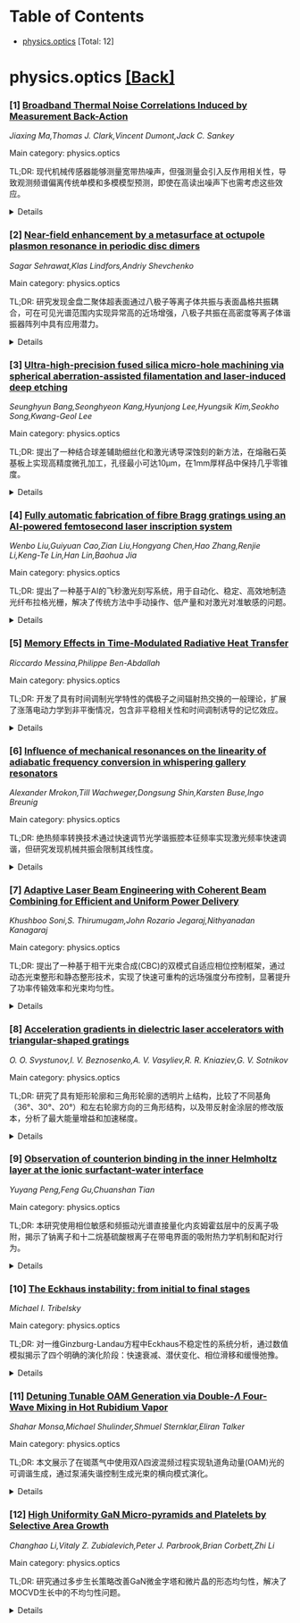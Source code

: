 <div id=toc></div>

# Table of Contents

- [physics.optics](#physics.optics) [Total: 12]


<div id='physics.optics'></div>

# physics.optics [[Back]](#toc)

### [1] [Broadband Thermal Noise Correlations Induced by Measurement Back-Action](https://arxiv.org/abs/2510.19043)
*Jiaxing Ma,Thomas J. Clark,Vincent Dumont,Jack C. Sankey*

Main category: physics.optics

TL;DR: 现代机械传感器能够测量宽带热噪声，但强测量会引入反作用相关性，导致观测频谱偏离传统单模和多模模型预测，即使在高读出噪声下也需考虑这些效应。


<details>
  <summary>Details</summary>
Motivation: 现代机械传感器能测量宽带热噪声，但强测量伴随的反作用会在多个机械模式间产生相关性，这可能影响频谱观测结果，需要研究这些相关性对测量的影响。

Method: 通过解析宽带热噪声谱，研究反作用引起的多个机械模式噪声相关性，分析这些相关性如何导致观测频谱偏离传统模型预测。

Result: 观测频谱在宽频带范围内显著偏离单模和不相干多模模型预测，即使在机械共振峰处也是如此；相关性使热噪声谱在远离共振峰处达到最小值。

Conclusion: 在所有存在测量反作用的系统中都必须考虑这些相关性效应，无论共振是否频谱隔离或读出噪声高低；这些相关性优势在于使热噪声谱在机械响应相对稳定的频带达到最小值。

Abstract: Modern mechanical sensors increasingly measure motion with precision
sufficient to resolve the fundamental thermal noise floor over a broad band.
Compared to traditional sensors -- achieving this limit only near resonance --
this capability provides massive gains in acquisition rates along with access
to otherwise obscured transient signals. However, these stronger measurements
of motion are naturally accompanied by increased back-action. Here we show how
resolving the broadband thermal noise spectrum reveals back-action-induced
correlations in the noise from many mechanical modes, even those well-separated
in frequency. As a result, the observed spectra can deviate significantly from
predictions of the usual single-mode and (uncorrelated) multimode models over
the broad band, notably even at the mechanical resonance peaks. This highlights
that these effects must be considered in all systems exhibiting measurement
back-action, regardless of whether the resonances are spectrally isolated or
the readout noise is high enough that the noise peaks appear consistent with
simpler models. Additionally, these correlations advantageously allow the
thermal noise spectrum to reach a minimum -- equivalent to that of a single
mode -- in a band far from the resonance peak, where the mechanical
susceptibility is comparatively stable against frequency noise.

</details>


### [2] [Near-field enhancement by a metasurface at octupole plasmon resonance in periodic disc dimers](https://arxiv.org/abs/2510.19046)
*Sagar Sehrawat,Klas Lindfors,Andriy Shevchenko*

Main category: physics.optics

TL;DR: 研究发现金盘二聚体超表面通过八极子等离子体共振与表面晶格共振耦合，可在可见光谱范围内实现异常高的近场增强，八极子共振在高密度等离子体谐振器阵列中具有应用潜力。


<details>
  <summary>Details</summary>
Motivation: 传统基于偶极子共振的等离子体纳米粒子近场增强方法存在局限，而高阶多极子共振（如四极子、八极子）可能提供更高或相当的近场增强效果。

Method: 开发了阵列中粒子有效偶极子和八极子极化率的分析模型，提出了数值评估单粒子多极子极化率的方法，并通过数值计算验证了阵列对有效极化率的影响。

Result: 随着阵列周期减小，偶极子极化率趋于消失，而八极子极化率迅速增加，在可见光谱范围内实现了异常高的近场增强。

Conclusion: 八极子共振可用于高密度等离子体谐振器阵列，为基于高阶多极子共振的周期性等离子体结构研究及其应用开辟了新途径。

Abstract: Local intensity enhancement by plasmonic nanoparticles is widely used in
optics and photonics. However, the effect is usually based on dipole resonances
in the particles. Recently, it has been shown that quadrupole and octupole
resonances can exhibit comparable, or even higher near-field enhancement. In
this work, we focus on the near-field enhancement by a metasurface composed of
gold-disc dimers arranged in a rectangular array. We find that, owing to an
octupole plasmon resonance coupled to a surface lattice resonance,
exceptionally high near-field enhancement in the dimer gaps can be achieved in
the visible spectral range. To gain insight into the effect, we develop an
analytical model for the effective dipole and octupole polarizabilities of the
particles in an array, and discover, that at decreasing array periods, the
dipole polarizability tends to vanish, while the octupole polarizability
rapidly increases. Hence, octupole resonances can find applications in
high-density arrays of plasmonic resonators. We propose a method to numerically
evaluate multipole polarizabilities of a single particle, applying it to the
gold dimer that we consider. The influence of the array on the effective
polarizabilities is then verified by numerical calculations and a good
agreement is obtained. Our results may open new avenues for investigating the
properties of periodic plasmonic structures based on higher-order multipole
resonances and their applications.

</details>


### [3] [Ultra-high-precision fused silica micro-hole machining via spherical aberration-assisted filamentation and laser-induced deep etching](https://arxiv.org/abs/2510.19100)
*Seunghyun Bang,Seonghyeon Kang,Hyunjong Lee,Hyungsik Kim,Seokho Song,Kwang-Geol Lee*

Main category: physics.optics

TL;DR: 提出了一种结合球差辅助细丝化和激光诱导深蚀刻的新方法，在熔融石英基板上实现高精度微孔加工，孔径最小可达10μm，在1mm厚样品中保持几乎零锥度。


<details>
  <summary>Details</summary>
Motivation: 玻璃材料在先进技术中日益重要，但由于其脆性和对热机械应力的敏感性，精确加工玻璃仍然是一个主要挑战。

Method: 通过在强飞秒激光束中故意引入球差，产生薄、均匀伸长且稳定的细丝，有效抑制了标准细丝化中常见的不需要的等离子体形成和热变形。

Result: 加工出的微孔侧壁具有纳米级光滑度（Ra = 38.1 nm，RMS = 53.9 nm），孔面积在多次试验中仅变化约1.0%，表现出优异的重复性。

Conclusion: 这种简单的光学配置显著降低了成本，同时满足了几何多样性、最小损伤、精度和重复性的关键要求，为未来微结构电子、光学和微流控设备奠定了基础。

Abstract: Glass materials play an increasingly important role in advanced technologies
due to their superior physical properties. However, precise machining of glass
remains a major challenge because of its brittleness and sensitivity to thermal
and mechanical stresses. In this study, we present a novel approach that
combines spherical-aberration-assisted filamentation with Laser-Induced Deep
Etching (LIDE) to achieve unprecedented high-precision micro-hole machining in
fused silica substrates. By deliberately introducing spherical aberration into
an intense femtosecond laser beam, thin, uniformly elongated, and stable
filaments are generated, which effectively suppress unwanted plasma formation
and thermal deformation typical of standard filamentation. Using this method,
we fabricated micro-holes with diameters as small as 10 $\mu$m across various
sizes, maintaining an almost zero taper even in 1 mm-thick samples. The
sidewalls exhibited nanoscale smoothness (Ra = 38.1 nm, RMS = 53.9 nm), and the
hole area demonstrated excellent repeatability with only \sim 1.0\% variation
across multiple trials. This simple optical configuration drastically reduces
cost compared with existing approaches that rely on specialized components,
while moderately satisfying critical requirements for geometrical versatility,
minimal damage, precision, and repeatability. This work represents a
significant step forward in precision glass machining and lays a foundation for
future microstructured electronic, optical, and microfluidic devices.

</details>


### [4] [Fully automatic fabrication of fibre Bragg gratings using an AI-powered femtosecond laser inscription system](https://arxiv.org/abs/2510.19148)
*Wenbo Liu,Guiyuan Cao,Zian Liu,Hongyang Chen,Hao Zhang,Renjie Li,Keng-Te Lin,Han Lin,Baohua Jia*

Main category: physics.optics

TL;DR: 提出了一种基于AI的飞秒激光刻写系统，用于自动化、稳定、高效地制造光纤布拉格光栅，解决了传统方法中手动操作、低产量和对激光对准敏感的问题。


<details>
  <summary>Details</summary>
Motivation: 飞秒激光刻写技术虽然能够制造无氢、热稳定、高分辨率和复杂结构的光纤布拉格光栅，但其实际应用受到手动操作、低产量和对激光对准敏感的限制。

Method: 集成多层感知机模型进行实时制造位置校正，保持精确的激光对准（光纤芯平面-0.6至0.2微米），确保一致的处理过程。

Result: 在不同类型光纤中制造了强和弱光纤布拉格光栅，其光谱特性（包括中心波长、反射率和半高全宽）表现出高稳定性和可重复性。

Conclusion: 所提出的AI驱动飞秒激光刻写系统显著减少了人工干预，同时实现了可靠的光纤布拉格光栅性能，为可扩展、高通量的光纤布拉格光栅生产提供了有前景的方法。

Abstract: Fibre Bragg gratings (FBGs) are widely used in optical sensing and
communication systems. Femtosecond laser inscription (FLI) enables
hydrogen-free, thermally stable, high-resolution, and complex structures of FBG
fabrication, but its practical application is limited by manual operation, low
throughput, and sensitivity to laser alignment. In this study, we present an
AI-powered FLI system that enables automated, stable, and efficient FBG
fabrication. By integrating a Multi-Layer Perceptron (MLP) model for real-time
fabrication position correction, the system maintains precise laser alignment
(-0.6 to 0.2 microns of the fibre core plane) and ensures consistent
processing. Strong and weak FBGs were fabricated in different types of fibres,
and their spectral characteristics-including central wavelength, reflectivity,
and FWHM-exhibited high stability and repeatability. The results demonstrate
that the proposed AI-powered FLI system significantly reduces manual
intervention while achieving reliable FBG performance. This approach holds
great promise for scalable, high-throughput FBG production and can be extended
to the fabrication of arbitrary FBG structures across various fibre types. With
further training and model refinement, the AI-powered FLI provides a scalable
and intelligent platform for next-generation automated FBG manufacturing.

</details>


### [5] [Memory Effects in Time-Modulated Radiative Heat Transfer](https://arxiv.org/abs/2510.19378)
*Riccardo Messina,Philippe Ben-Abdallah*

Main category: physics.optics

TL;DR: 开发了具有时间调制光学特性的偶极子之间辐射热交换的一般理论，扩展了涨落电动力学到非平衡情况，包含非平稳相关性和时间调制诱导的记忆效应。


<details>
  <summary>Details</summary>
Motivation: 将涨落电动力学扩展到非平衡情况，研究时间调制光学特性如何影响辐射热交换，特别是调制如何重新分布和放大热涨落。

Method: 建立包含非平稳相关性和记忆效应的理论框架，获得调制多体系统中热流的封闭形式表达式，提出广义Landauer形式的成对交换公式。

Result: 近共振调制通过Floquet边带重新分布和放大热涨落，作为热辐射的参数放大器，实现纳米尺度热传递的主动频率选择性控制。

Conclusion: 该理论框架为调制光学特性系统的辐射热交换提供了通用描述，展示了时间调制作为控制纳米尺度热传递的有效手段。

Abstract: We develop a general theory of radiative heat exchange between dipoles with
time-modulated optical properties. This framework extends fluctuational
electrodynamics beyond equilibrium by incorporating nonstationary correlations
and memory effects induced by temporal modulation. Closed-form expressions for
the heat currents in modulated many-body systems are obtained, together with a
generalized Landauer-like formulation of the pairwise exchanges, where the
transmission coefficient accounts for all inelastic frequency-conversion
channels. Near-resonant modulation redistributes and amplifies thermal
fluctuations across Floquet sidebands, acting as a parametric amplifier of
thermal radiation and enabling active, frequency-selective control of nanoscale
heat transfer.

</details>


### [6] [Influence of mechanical resonances on the linearity of adiabatic frequency conversion in whispering gallery resonators](https://arxiv.org/abs/2510.19394)
*Alexander Mrokon,Till Wachweger,Dongsung Shin,Karsten Buse,Ingo Breunig*

Main category: physics.optics

TL;DR: 绝热频率转换技术通过快速调节光学谐振腔本征频率实现激光频率快速调谐，但研究发现机械共振会限制其线性度。


<details>
  <summary>Details</summary>
Motivation: 研究绝热频率转换技术中控制信号与光学频率变化之间的线性关系在机械共振附近的失效问题。

Method: 使用毫米级铌酸锂回音壁谐振器，在10.5MHz机械共振频率处观察控制信号高次谐波与共振重合时的非线性行为。

Result: 实验观察到在机械共振附近存在强烈非线性偏差，与理论预测高度一致。

Conclusion: 机械共振对基于光学腔本征频率变化的绝热频率转换和其他频率控制方案的线性度施加了内在限制。

Abstract: Adiabatic frequency conversion enables fast and efficient tuning of laser
light by coupling it into an optical resonator whose eigenfrequency is varied
on a timescale shorter than its photon lifetime. In this regime, the optical
frequency follows the cavity resonance, allowing frequency shifts of several
hundred gigahertz within sub-microsecond time - independent of optical power
and without phase-matching constraints. While a linear dependence of the cavity
resonance on a control parameter (e.g., applied voltage) suggests that
arbitrary temporal signals could be linearly transferred to optical frequency
changes, we show that this assumption fails near mechanical resonances of the
resonator. Using a millimeter-sized lithium niobate whispering gallery
resonator with a pronounced mechanical mode at 10.5 MHz, we observe strong
deviations from linearity even when higher harmonics of the control signal
coincide with this resonance. The experimental results are in excellent
agreement with theoretical predictions. They demonstrate that mechanical
resonances impose intrinsic limits on the linearity of adiabatic frequency
conversion and other frequency control schemes based on the variation of the
eigenfrequency of an optical cavity.

</details>


### [7] [Adaptive Laser Beam Engineering with Coherent Beam Combining for Efficient and Uniform Power Delivery](https://arxiv.org/abs/2510.19464)
*Khushboo Soni,S. Thirumugam,John Rozario Jegaraj,Nithyanadan Kanagaraj*

Main category: physics.optics

TL;DR: 提出了一种基于相干光束合成(CBC)的双模式自适应相位控制框架，通过动态光束整形和静态整形技术，实现了快速可重构的远场强度分布控制，显著提升了功率传输效率和光束均匀性。


<details>
  <summary>Details</summary>
Motivation: 高功率激光技术在精密制造、国防和科学研究中至关重要，需要精确控制光束轮廓以满足不同应用需求。

Method: 采用两种互补策略：(i) 通过顺序转向实现动态光束整形，支持可编程轨迹和任意模式；(ii) 通过迭代相位优化实现静态整形，生成目标定义的轮廓形状。使用优化的相位控制算法，其中深度学习启发的Adagrad优化方法表现最佳。

Result: 相比传统整形技术，该方法显著提高了功率传输效率和光束均匀性，实现了快速可重构的光束轮廓和转向控制。

Conclusion: 这种双模式CBC框架建立了一个多功能且稳健的自适应激光束控制平台，在工业制造、材料加工、医疗系统、定向能应用和可调光场研究等领域具有变革性潜力。

Abstract: High-power laser technologies are critical in precision manufacturing,
defense, and scientific research, where accurate control over the beam profile
is essential. To address this need, we employ coherent beam combining (CBC)
through adaptive phase control to precisely craft far-field intensity
distributions. We present a comprehensive framework comprising two
complementary strategies: (i) dynamic beam shaping through sequential steering,
enabling programmable trajectories and arbitrary patterns for versatile energy
delivery, and (ii) static shaping via iterative phase optimization, producing
target defined profiles such as rings, squares, and triangles. Rapid
reconfiguration of beam profiles and steering is achieved through optimized
phase-control algorithms. Among the tested methods, a deep-learning-inspired
Adagrad optimization approach demonstrated the fastest and most stable
convergence, ensuring scalability and robustness. The proposed strategy
significantly enhances power delivery efficiency and beam uniformity compared
to conventional shaping techniques. This dual-mode CBC framework establishes a
versatile and resilient platform for adaptive laser beam control, with
transformative potential across industrial manufacturing, materials processing,
medical systems, directed-energy applications, and tunable light-field
research.

</details>


### [8] [Acceleration gradients in dielectric laser accelerators with triangular-shaped gratings](https://arxiv.org/abs/2510.19519)
*O. O. Svystunov,I. V. Beznosenko,A. V. Vasyliev,R. R. Kniaziev,G. V. Sotnikov*

Main category: physics.optics

TL;DR: 研究了具有矩形轮廓和三角形轮廓的透明片上结构，比较了不同基角（36°、30°、20°）和左右轮廓方向的三角形结构，以及带反射金涂层的修改版本，分析了最大能量增益和加速梯度。


<details>
  <summary>Details</summary>
Motivation: 研究不同几何形状和涂层的片上结构对能量增益和加速梯度的影响，为优化加速器性能提供参考。

Method: 使用矩形轮廓和不同基角（36°、30°、20°）的三角形轮廓结构，每种三角形结构都考虑左右轮廓方向，并为所有变体添加反射金涂层版本进行比较分析。

Result: 确定了所有结构类别（透明和反射，包括矩形和三角形轮廓）的最大能量增益和加速梯度，并进行了量化比较。

Conclusion: 不同几何形状和涂层对片上结构的能量增益和加速梯度有显著影响，三角形结构和反射涂层可能提供性能优势。

Abstract: The study investigated transparent on-chip structures with a rectangular
profile and triangular profiles with grating ridge base angles of $\alpha =
36^\circ$, $30^\circ$, and $20^\circ$. Each triangular structure had both left-
and right-handed profile orientations. For all variants, a modified version
with a reflective gold coating was additionally considered. The maximum energy
gains and accelerating gradients were determined and quantified for all
structure classes: transparent and reflective (with both rectangular and
triangular profiles).

</details>


### [9] [Observation of counterion binding in the inner Helmholtz layer at the ionic surfactant-water interface](https://arxiv.org/abs/2510.19554)
*Yuyang Peng,Feng Gu,Chuanshan Tian*

Main category: physics.optics

TL;DR: 本研究使用相位敏感和频振动光谱直接量化内亥姆霍兹层中的反离子吸附，揭示了钠离子和十二烷基硫酸根离子在带电界面的吸附热力学机制和配对行为。


<details>
  <summary>Details</summary>
Motivation: 理解内亥姆霍兹层中特定离子的吸附对电化学至关重要，但实验上难以直接观测。

Method: 使用相位敏感和频振动光谱分析十二烷基硫酸钠作为模型离子表面活性剂，同时分析界面自由OH响应和扩散层SF信号。

Result: 构建了吸附相图，显示Na+和DS-在紧凑层中的演化，揭示了表面离子配对的连续增加，DS-:Na+配对比随NaCl浓度增加逐渐降低至2.8。

Conclusion: PS-SFVS可作为带电界面中离子-头基相关性的定量探针，揭示了反离子介导界面有序化的热力学机制。

Abstract: Understanding specific ion adsorption within the inner Helmholtz layer
remains central to electrochemistry yet experimentally elusive. Here we
directly quantify counterion adsorption and extract the associated
thermodynamic parameters within the inner Helmholtz layer using phase-sensitive
sum-frequency vibrational spectroscopy (PS-SFVS). Using sodium dodecyl sulfate
(SDS) as a model ionic surfactant, we determine the Na+ and DS- surface
densities by simultaneously analyzing interfacial free OH response and the
diffuse-layer SF signal, from which the adsorption thermodynamic parameters are
derived. We then construct an adsorption phase diagram that maps the evolution
of Na+ and DS- species in the compact layer as functions of bulk NaCl and SDS
concentrations, revealing a continuous increase in surface ion pairing. The
DS-: Na+ pairing ratio gradually decreases with increasing NaCl and approaches
2.8 at the supersaturation state prior to surface nucleation. These results
establish PS-SFVS as a quantitative probe of ion-headgroup correlations in
charged interfaces and reveal the thermodynamic mechanism underlying
counterion-mediated interfacial ordering, with broad implications for
electrolyte design, biomembrane stability, and soft-matter assembly.

</details>


### [10] [The Eckhaus instability: from initial to final stages](https://arxiv.org/abs/2510.19603)
*Michael I. Tribelsky*

Main category: physics.optics

TL;DR: 对一维Ginzburg-Landau方程中Eckhaus不稳定性的系统分析，通过数值模拟揭示了四个明确的演化阶段：快速衰减、潜伏变化、相位滑移和缓慢弛豫。


<details>
  <summary>Details</summary>
Motivation: 深入理解Eckhaus不稳定性的动态演化过程，特别是从初始不稳定周期解到最终稳定状态的完整转变机制。

Method: 在大的时空域中数值积分Ginzburg-Landau方程，初始条件为不稳定的空间周期解加上小振幅随机相位噪声，通过分析解本身、空间谱和Lyapunov泛函来跟踪演化。

Result: 发现四个相互一致的明确演化阶段：稳定扰动的快速衰减、傅里叶谱向最不稳定扰动集中的潜伏期、Lyapunov泛函急剧下降的相位滑移期，以及向最终稳定态的缓慢弛豫。

Conclusion: Eckhaus不稳定性的演化过程具有清晰的分阶段特征，Lyapunov泛函的急剧下降标志着相位滑移的发生，为理解此类不稳定性提供了系统的动态图像。

Abstract: A systematic analysis of the Eckhaus instability in the one-dimensional
Ginzburg-Landau equation is presented. The analysis is based on numerical
integration of the equation in a large (xt)-domain. The initial conditions
correspond to a stationary, unstable spatially periodic solution perturbed by
"noise." The latter consists of a set of spatially periodic modes with small
amplitudes and random phases. The evolution of the solution is examined by
analyzing and comparing the dynamics of three key characteristics: the solution
itself, its spatial spectrum, and the value of the Lyapunov functional. All
calculations exhibit four distinct, mutually agreed, well-defined regimes: (i)
rapid decay of stable perturbations; (ii) latent changes, when the solution and
the Lyapunov functional undergo minimal alterations while the Fourier spectrum
concentrates around the most unstable perturbations; (iii) a phase-slip period,
characterized by a sharp decrease in the Lyapunov functional; (iv) slow
relaxation to a final stable state.

</details>


### [11] [Detuning Tunable OAM Generation via Double-$Λ$ Four-Wave Mixing in Hot Rubidium Vapor](https://arxiv.org/abs/2510.19649)
*Shahar Monsa,Michael Shulinder,Shmuel Sternklar,Eliran Talker*

Main category: physics.optics

TL;DR: 本文展示了在铷蒸气中使用双Λ四波混频过程实现轨道角动量(OAM)光的可调谐生成，通过泵浦失谐控制生成光束的横向模式演化。


<details>
  <summary>Details</summary>
Motivation: 建立一种紧凑、可调谐的结构光生成平台，应用于高维量子通信和成像领域。

Method: 在铷蒸气中使用双Λ四波混频过程，通过泵浦失谐控制空间增益整形，结合傍轴密度矩阵模型和分步传播方法进行预测。

Result: 实验验证了理论预测，通过成像、光谱和功率测量量化模式形成，并确认了生成光束之间的OAM守恒。

Conclusion: 共振原子蒸气为结构光生成提供了一个紧凑、可调谐的平台，具有高维量子通信和成像的应用潜力。

Abstract: We demonstrate detuning-tunable generation of orbital-angular-momentum (OAM)
light using a double Lambda four-wave-mixing (FWM) process in Doppler broadened
rubidium vapor. Two near-resonant pumps on the D1 line drive non degenerate FWM
that produces bright probe conjugate beams whose transverse modes evolve with
pump detuning. A paraxial density-matrix model coupled to split-step
propagation predicts detuning-dependent spatial gain shaping that sets the OAM
content; experiments with a mode cleaned pump laser and a 12-mm AR-coated vapor
cell validate these predictions. We quantify mode formation by imaging,
spectroscopy, and power measurements, and verify OAM conservation between the
generated beams. The results establish resonant atomic vapor as a compact,
tunable platform for structured-light generation with applications to
high-dimensional quantum communications and imaging.

</details>


### [12] [High Uniformity GaN Micro-pyramids and Platelets by Selective Area Growth](https://arxiv.org/abs/2510.19697)
*Changhao Li,Vitaly Z. Zubialevich,Peter J. Parbrook,Brian Corbett,Zhi Li*

Main category: physics.optics

TL;DR: 研究通过多步生长策略改善GaN微金字塔和微片晶的形态均匀性，解决了MOCVD生长中的不均匀性问题。


<details>
  <summary>Details</summary>
Motivation: 开发均匀的GaN微结构对于推进III族氮化物器件技术至关重要，特别是微发光二极管应用。现有的一步生长方法存在显著的生长速率不均匀性问题。

Method: 提出了一种受控的多步生长策略，结合顺序生长和热处理阶段，以增强表面形态和结构规则性。

Result: 多步生长方法被证明能够改善表面形态和结构均匀性，解决了生长速率不均匀的问题。

Conclusion: 这项工作为实现可扩展、高精度的GaN微结构制造做出了贡献，为下一代光电子应用奠定了基础。

Abstract: The development of uniform GaN micro-pyramids and platelets via selective
area growth is a critical step toward advancing III-nitride device
technologies, particularly for micro-light-emitting diode applications. This
work investigates the origins of morphological non-uniformity in micro-pyramids
and micro-platelets grown by metal-organic chemical vapor deposition (MOCVD).
We observe that a direct one-step growth approach leads to significant growth
rate inhomogeneity across arrays. To shed light on this issue, we examine the
mechanisms driving non-uniformity and explore process modifications aimed at
mitigating these effects. Building on these insights, we propose a controlled
multi-step growth strategy that combines sequen-tial growth and thermal
treatment phases. This approach is demonstrated to enhance surface morphology
and structural regularity. The work contributes to the broader objective of
enabling scalable, high-precision GaN microstructure fabrication for
next-generation optoelectronic applications.

</details>
